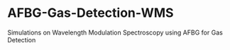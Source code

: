 # AFBG-Gas-Detection-WMS
Simulations on Wavelength Modulation Spectroscopy using AFBG for Gas Detection
